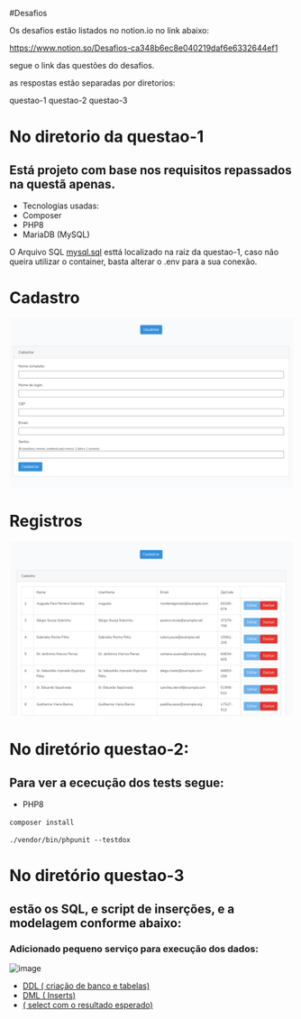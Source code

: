 #Desafios

Os desafios estão listados no notion.io no link abaixo:

https://www.notion.so/Desafios-ca348b6ec8e040219daf6e6332644ef1

segue o link das questões do desafios.

as respostas estão separadas por diretorios:

questao-1
questao-2
questao-3

# No diretorio da questao-1 
## Está projeto com base nos requisitos repassados na questã apenas.
- Tecnologias usadas:
- Composer
- PHP8
- MariaDB (MySQL)

O Arquivo SQL <a href="mysql.sql">mysql.sql</a> esttá localizado na raiz da questao-1, caso não queira utilizar o container, basta alterar o .env para a sua conexão.

# Cadastro

<img src="/questao-1/cadastro.png" />

# Registros
<img src="/questao-1/lista.png" />


# No diretório questao-2:
## Para ver a ececução dos tests segue:
- PHP8

`composer install`

`./vendor/bin/phpunit --testdox` 

# No diretório questao-3 
## estão os SQL, e script de inserções, e a modelagem conforme abaixo:
### Adicionado pequeno serviço para execução dos dados: 
![image](https://user-images.githubusercontent.com/2191326/128643957-8cb664dd-cb27-412a-9ab4-667a3a7293eb.png)
- <a href="questao-3/ddl.sql">DDL ( criação de banco e tabelas)</a>
- <a href="questao-3/dml.sql">DML ( Inserts)</a>
- <a href="questao-3/dql.sql"> ( select com o resultado esperado)</a>
